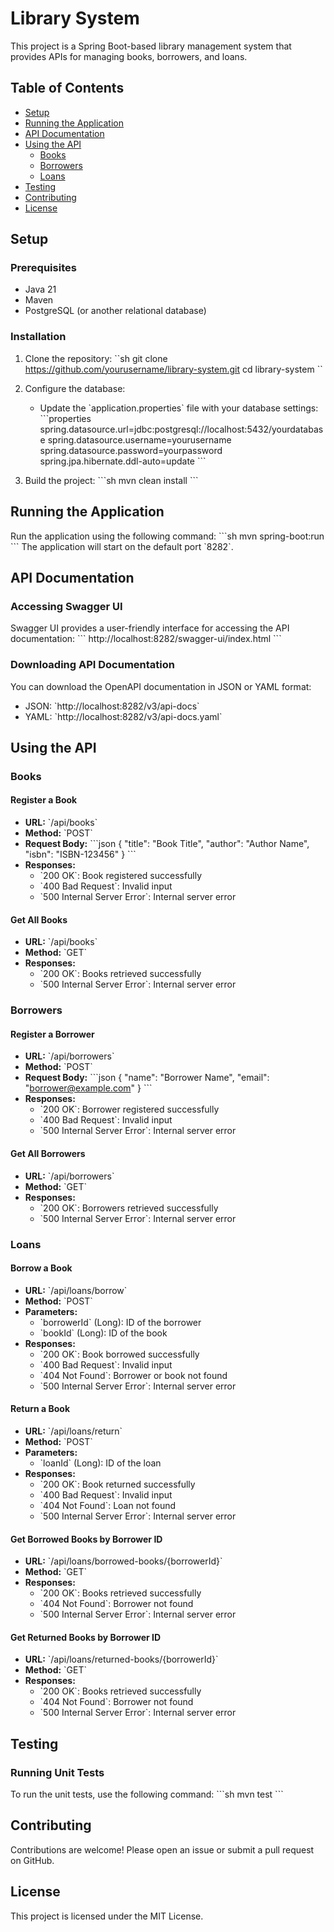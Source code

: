 # Library System

This project is a Spring Boot-based library management system that provides APIs for managing books, borrowers, and loans.

## Table of Contents
- [Setup](#setup)
- [Running the Application](#running-the-application)
- [API Documentation](#api-documentation)
- [Using the API](#using-the-api)
  - [Books](#books)
  - [Borrowers](#borrowers)
  - [Loans](#loans)
- [Testing](#testing)
- [Contributing](#contributing)
- [License](#license)

## Setup

### Prerequisites
- Java 21
- Maven
- PostgreSQL (or another relational database)

### Installation
1. Clone the repository:
   \`\`sh
   git clone https://github.com/yourusername/library-system.git
   cd library-system
   \`\`

2. Configure the database:
   - Update the \`application.properties\` file with your database settings:
     \`\`\`properties
     spring.datasource.url=jdbc:postgresql://localhost:5432/yourdatabase
     spring.datasource.username=yourusername
     spring.datasource.password=yourpassword
     spring.jpa.hibernate.ddl-auto=update
     \`\`\`

3. Build the project:
   \`\`\`sh
   mvn clean install
   \`\`\`

## Running the Application
Run the application using the following command:
\`\`\`sh
mvn spring-boot:run
\`\`\`
The application will start on the default port \`8282\`.

## API Documentation

### Accessing Swagger UI
Swagger UI provides a user-friendly interface for accessing the API documentation:
\`\`\`
http://localhost:8282/swagger-ui/index.html
\`\`\`

### Downloading API Documentation
You can download the OpenAPI documentation in JSON or YAML format:
- JSON: \`http://localhost:8282/v3/api-docs\`
- YAML: \`http://localhost:8282/v3/api-docs.yaml\`

## Using the API

### Books

#### Register a Book
- **URL:** \`/api/books\`
- **Method:** \`POST\`
- **Request Body:**
  \`\`\`json
  {
    "title": "Book Title",
    "author": "Author Name",
    "isbn": "ISBN-123456"
  }
  \`\`\`
- **Responses:**
  - \`200 OK\`: Book registered successfully
  - \`400 Bad Request\`: Invalid input
  - \`500 Internal Server Error\`: Internal server error

#### Get All Books
- **URL:** \`/api/books\`
- **Method:** \`GET\`
- **Responses:**
  - \`200 OK\`: Books retrieved successfully
  - \`500 Internal Server Error\`: Internal server error

### Borrowers

#### Register a Borrower
- **URL:** \`/api/borrowers\`
- **Method:** \`POST\`
- **Request Body:**
  \`\`\`json
  {
    "name": "Borrower Name",
    "email": "borrower@example.com"
  }
  \`\`\`
- **Responses:**
  - \`200 OK\`: Borrower registered successfully
  - \`400 Bad Request\`: Invalid input
  - \`500 Internal Server Error\`: Internal server error

#### Get All Borrowers
- **URL:** \`/api/borrowers\`
- **Method:** \`GET\`
- **Responses:**
  - \`200 OK\`: Borrowers retrieved successfully
  - \`500 Internal Server Error\`: Internal server error

### Loans

#### Borrow a Book
- **URL:** \`/api/loans/borrow\`
- **Method:** \`POST\`
- **Parameters:**
  - \`borrowerId\` (Long): ID of the borrower
  - \`bookId\` (Long): ID of the book
- **Responses:**
  - \`200 OK\`: Book borrowed successfully
  - \`400 Bad Request\`: Invalid input
  - \`404 Not Found\`: Borrower or book not found
  - \`500 Internal Server Error\`: Internal server error

#### Return a Book
- **URL:** \`/api/loans/return\`
- **Method:** \`POST\`
- **Parameters:**
  - \`loanId\` (Long): ID of the loan
- **Responses:**
  - \`200 OK\`: Book returned successfully
  - \`400 Bad Request\`: Invalid input
  - \`404 Not Found\`: Loan not found
  - \`500 Internal Server Error\`: Internal server error

#### Get Borrowed Books by Borrower ID
- **URL:** \`/api/loans/borrowed-books/{borrowerId}\`
- **Method:** \`GET\`
- **Responses:**
  - \`200 OK\`: Books retrieved successfully
  - \`404 Not Found\`: Borrower not found
  - \`500 Internal Server Error\`: Internal server error

#### Get Returned Books by Borrower ID
- **URL:** \`/api/loans/returned-books/{borrowerId}\`
- **Method:** \`GET\`
- **Responses:**
  - \`200 OK\`: Books retrieved successfully
  - \`404 Not Found\`: Borrower not found
  - \`500 Internal Server Error\`: Internal server error

## Testing

### Running Unit Tests
To run the unit tests, use the following command:
\`\`\`sh
mvn test
\`\`\`

## Contributing
Contributions are welcome! Please open an issue or submit a pull request on GitHub.

## License
This project is licensed under the MIT License.
